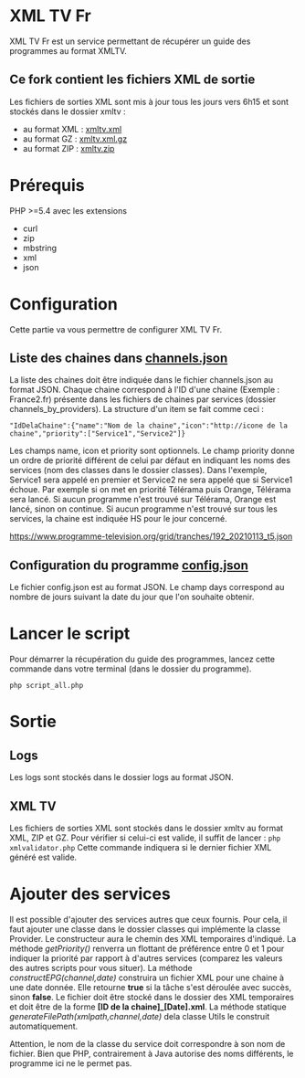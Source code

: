 # XML TV Fr

XML TV Fr est un service permettant de récupérer un guide des programmes au format XMLTV.

## Ce fork contient les fichiers XML de sortie

Les fichiers de sorties XML sont mis à jour tous les jours vers 6h15 et sont stockés dans le dossier xmltv :
 - au format XML : [xmltv.xml](https://github.com/SebMourlhou/XML-TV-Fr/raw/master/xmltv/xmltv.xml)
 - au format GZ : [xmltv.xml.gz](https://github.com/SebMourlhou/XML-TV-Fr/raw/master/xmltv/xmltv.xml.gz)
 - au format ZIP : [xmltv.zip](https://github.com/SebMourlhou/XML-TV-Fr/raw/master/xmltv/xmltv.zip)

# Prérequis

PHP >=5.4 avec les extensions
 - curl
 - zip
 - mbstring
 - xml
 - json

# Configuration

Cette partie va vous permettre de configurer XML TV Fr.

## Liste des chaines dans [channels.json](channels.json)

La liste des chaines doit être indiquée dans le fichier channels.json au format JSON. Chaque chaine correspond à l'ID d'une chaine (Exemple : France2.fr) présente dans les fichiers de chaines par services (dossier channels_by_providers).
La structure d'un item se fait comme ceci :

    "IdDelaChaine":{"name":"Nom de la chaine","icon":"http://icone de la chaine","priority":["Service1","Service2"]}
Les champs name, icon et priority sont optionnels. 
Le champ priority donne un ordre de priorité différent de celui par défaut en indiquant les noms des services (nom des classes dans le dossier classes). Dans l'exemple, Service1 sera appelé en premier et Service2 ne sera appelé que si Service1 échoue. Par exemple si on met en priorité Télérama puis Orange, Télérama sera lancé. Si aucun programme n'est trouvé sur Télérama, Orange est lancé, sinon on continue. Si aucun programme n'est trouvé sur tous les services, la chaine est indiquée HS pour le jour concerné.

https://www.programme-television.org/grid/tranches/192_20210113_t5.json

## Configuration du programme [config.json](config.json)

Le fichier config.json est au format JSON. Le champ days correspond au nombre de jours suivant la date du jour que l'on souhaite obtenir.

# Lancer le script
Pour démarrer la récupération du guide des programmes, lancez cette commande dans votre terminal (dans le dossier du programme).

    php script_all.php
# Sortie

## Logs
Les logs sont stockés dans le dossier logs au format JSON.
## XML TV
Les fichiers de sorties XML sont stockés dans le dossier xmltv au format XML, ZIP et GZ.
Pour vérifier si celui-ci est valide, il suffit de lancer :
`php xmlvalidator.php`
Cette commande indiquera si le dernier fichier XML généré est valide.

# Ajouter des services

Il est possible d'ajouter des services autres que ceux fournis. Pour cela, il faut ajouter une classe dans le dossier classes qui implémente la classe Provider. 
Le constructeur aura le chemin des XML temporaires d'indiqué.
La méthode *getPriority()* renverra un flottant de préférence entre 0 et 1 pour indiquer la priorité par rapport à d'autres services (comparez les valeurs des autres scripts pour vous situer).
La méthode   *constructEPG(channel,date)* construira un fichier XML pour une chaine à une date donnée. Elle retourne **true** si la tâche s'est déroulée avec succès, sinon **false**. Le fichier doit être stocké dans le dossier des XML temporaires et doit être de la forme **[ID de la chaine]_[Date].xml**. La méthode statique *generateFilePath(xmlpath,channel,date)* dela classe Utils le construit automatiquement.

Attention, le nom de la classe du service doit correspondre à son nom de fichier. Bien que PHP, contrairement à Java autorise des noms différents, le programme ici ne le permet pas.

